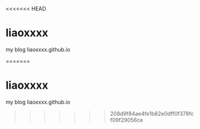 <<<<<<< HEAD
# liaoxxxx
my blog
liaoxxxx.github.io

=======
# liaoxxxx
my blog
liaoxxxx.github.io

>>>>>>> 208d9f84ae4fe1b82e0dff0f378fcf09f29056ce
